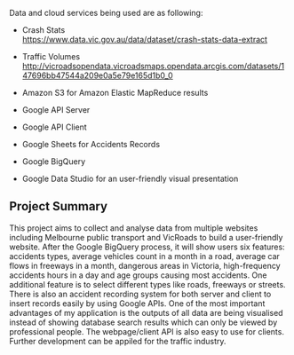 Data and cloud services being used are as following:

- Crash Stats</br>
https://www.data.vic.gov.au/data/dataset/crash-stats-data-extract

- Traffic Volumes</br>
http://vicroadsopendata.vicroadsmaps.opendata.arcgis.com/datasets/147696bb47544a209e0a5e79e165d1b0_0

- Amazon S3 for Amazon Elastic MapReduce results</br>

- Google API Server</br>

- Google API Client</br>

- Google Sheets for Accidents Records</br>

- Google BigQuery</br>

- Google Data Studio for an user-friendly visual presentation</br>

## Project Summary

This project aims to collect and analyse data from multiple websites including Melbourne public transport and VicRoads to build a user-friendly website. After the Google BigQuery process, it will show users six features: accidents types, average vehicles count in a month in a road, average car flows in freeways in a month, dangerous areas in Victoria, high-frequency accidents hours in a day and age groups causing most accidents. One additional feature is to select different types like roads, freeways or streets. There is also an accident recording system for both server and client to insert records easily by using Google APIs. One of the most important advantages of my application is the outputs of all data are being visualised instead of showing database search results which can only be viewed by professional people. The webpage/client API is also easy to use for clients. Further development can be appiled for the traffic industry.
